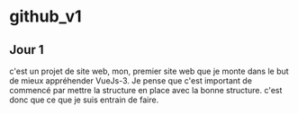 # github_v1
## Jour 1
c'est un projet de site web, mon, premier site web que je monte dans le but de mieux appréhender VueJs-3.
Je pense que c'est important de commencé par mettre la structure en place  avec la bonne structure. c'est donc que ce que je suis entrain de faire. 
